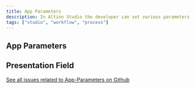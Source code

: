 ```yaml
---
title: App Parameters
description: In Altinn Studio the developer can set various parameters for the app
tags: ["studio", "workflow", "process"]
---
```




## App Parameters



## Presentation Field



[See all issues related to App-Parameters on Github](https://github.com/Altinn/altinn-studio/labels/app-parameters)










